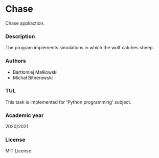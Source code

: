 # Chase

Chase appliaction.

### Description

The program implements simulations in which the wolf catches sheep.

### Authors
- Bartłomiej Małkowski
- Michał Bitnerowski

### TUL

This task is implemented for 'Python programming' subject.

### Academic year

2020/2021

### License

MIT License
